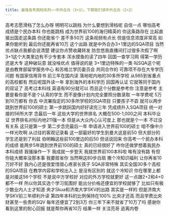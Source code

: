 ```yaml
---
title: 最强高考跳档系列——中外合办（3+1）。下期我们讲中外合办（2+2）
---
```

高考志愿滑档了怎么办呀
明明可以跳档
为什么要想到滑档呢
自信一点
哪怕高考成绩是个民办本科
你也能跳档
成为世界前100的海归精英的
你这条路存在
比起直接出国走这条路
你还能省个
差不多50万
这条视频有点长
但是信息浓度非常高
如果你能听到
最后你还能再省10万
这个出路
就是中外合办3+1里边的SQA项目
当然优点缺点我都会说清楚
建议你点赞收藏转发
防忽悠我直播间打过很多次假了啊
3+1这个大类里边有不少专套本
浑水摸鱼的读了四年
回国一查学习网
得第一学历还是大专
这种破玩意
就没啥优点
值得说的是
3+1里边特殊的一类
叫SQA这个呢
是由教育部留学服务中心
和苏格兰学历委员会
共同合作的
可靠项不存在大专学历问题
有国家信用背书
前三年在国内读
落地呢内地的30多所学校
从985到省重点的高校都有
然后呢国外读一年
拿到海外的本科学历
回国再认证
它就等同于国内的双证了
高考过本科线
英语有90分就可以
而且这个分数是参考你
注意是参考
主要是看你是不是个认真的学生
而不是像计划内完全要照分数录取
一年学费呢
5万到10万都有
你去
中流署指定的30多所学校的SQA项目
只要孩子不孬
就可以两步跳到世界前100的硕士
第一步跳跃国内好好读完三年
凭成绩升入SQA项目
统一对接的56所大学
念最后一年
这些大学的世界排名
大概在500-1,000之间
本科毕业证
世界排名对标内地211强一本
但是从大众内心认可度上
那也就是个一本
不过没有关系
这只是第一步
第二步念完最后一年
申请进入世界前100的硕士
咱不像中介一样光吹啊
从过往的客观记录看
这一部最好的学生到曼大这是前50
但大部分的学生还是到了利兹
伯明翰这些前100里边的后50
但话说回来
你高考一个民办本科的成绩
能两步5年跳到世界前100的硕士
真的已经很好了
咋你还做梦想着我民办本科成绩
我骚操作一下
我成就一步登天
我就世界前100本科啦
唉有没有路
有但你娃大概率没那本事
我要扇省你
当然啊这80步白扇
撒个冷知识福利
让你再省10万好不好
我内心还是很爱惜很心疼家长孩子
SQA非常特殊
其实全国30多个高校的SQA项目
在教学内容和学校出入上
是没有区别的
就这个冷知识
你在哪里上都是对接这56个学校
不是说中方学校好
对应的外方学校就更好
这一点跟2+2和4+0都不一样
所以你其实选个学习氛围好
能出分价格还便宜的学校就够了
比如只有极少数业内人士才知道
央才Skua和济南大学SKV的出路
其实是一样的
但是济南大学SKV前三年顺利升读
第四年本科的比例保持在100%
比央才还高
而且学费比央财甚至一些贵的SQV
每年还便宜了2到3万
你三年下来不就省了10万了吗
感谢你看到这里的耐心回报
就是帮你再省10万
结果一样
关注亮哥
逃离内卷
